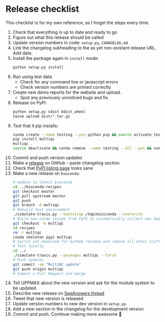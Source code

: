 # Release checklist
This checklist is for my own reference, as I forget the steps every time.

1. Check that everything is up to date and ready to go
2. Figure out what this release should be called
3. Update version numbers in code: `setup.py`, `CHANGELOG.md`
4. Link the changelog subheading to the as yet non-existant release URL. Add date.
5. Install the package again in `install` mode:
    ```bash
    python setup.py install
    ```
6. Run using test data
    * Check for any command line or javascript errors
    * Check version numbers are printed correctly
7. Create new demo reports for the website and upload.
    * Spot any previously unnoticed bugs and fix
8. Release on PyPI:
    ```bash
    python setup.py sdist bdist_wheel
    twine upload dist/*.tar.gz
    ```
9. Test that it pip installs:
    ```bash
    conda create --name testing --yes python pip && source activate testing
    pip install multiqc
    multiqc .
    source deactivate && conda remove --name testing --all --yes && conda clean --all --yes
    ```
10. Commit and push version updates
11. Make a [release](https://github.com/ewels/MultiQC/releases) on GitHub - paste changelog section.
12. Check that [PyPI listing page](https://pypi.python.org/pypi/multiqc/) looks sane
13. Make a new release on `bioconda`:
    ```bash
    # Update to latest bioconda
    cd ../bioconda-recipes
    git checkout master
    git pull upstream master
    git push
    git branch -d multiqc
    # Rebuild test environment
    ./simulate-travis.py --bootstrap /tmp/miniconda --overwrite
    # Build new conda recipe from PyPI to automatically collect new dependencies
    git checkout -b multiqc
    cd recipes
    rm -r multiqc
    conda skeleton pypi multiqc
    # Switch out download for GitHub release and remove all other cruft
    # Test locally
    cd ../
    ./simulate-travis.py --packages multiqc --force
    # Push updates
    git commit -am "MultiQC update"
    git push origin multiqc
    # Submit a Pull Request and merge
    ```
14. Tell UPPMAX about the new version and ask for the module system to be updated.
15. Describe new release on [SeqAnswers thread](http://seqanswers.com/forums/showthread.php?p=195831#post195831)
16. Tweet that new version is released
17. Update version numbers to new dev version in `setup.py`
18. Add a new section in the changelog for the development version
19. Commit and push. Continue making more awesome :metal:
